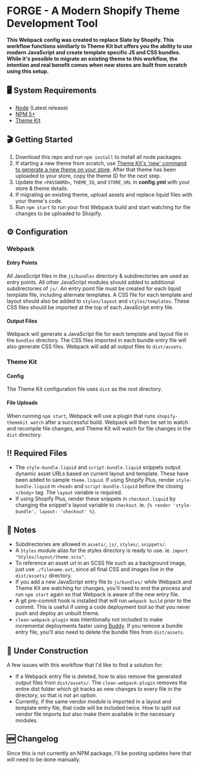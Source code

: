 # FORGE - A Modern Shopify Theme Development Tool

**This Webpack config was created to replace Slate by Shopify. This workflow functions similiarly to Theme Kit but offers you the ability to use modern JavaScript and create template specific JS and CSS bundles. While it's possible to migrate an existing theme to this workflow, the intention and real benefit comes when new stores are built from scratch using this setup.**

## 🖥 System Requirements
- [Node](https://nodejs.org/en/) (Latest release)
- [NPM 5+](https://docs.npmjs.com/try-the-latest-stable-version-of-npm)
- [Theme Kit](https://shopify.github.io/themekit/)

## 🎬 Getting Started
1. Download this repo and run `npm install` to install all node packages.
2. If starting a new theme from scratch, use [Theme Kit's 'new' command to generate a new theme on your store](https://shopify.github.io/themekit/commands/#new). After that theme has been uploaded to your store, copy the theme ID for the next step.
3. Update the `<PASSWORD>`, `THEME_ID`, and `STORE_URL` in **config.yml** with your store & theme details.
4. If migrating an existing theme, upload assets and replace liquid files with your theme's code.
5. Run `npm start` to run your first Webpack build and start watching for file changes to be uploaded to Shopify.

## ⚙️ Configuration

### Webpack

#### Entry Points
All JavaScript files in the `js/bundles` directory & subdirectories are used as entry points. All other JavaScript modules should added to additional subdirectories of `js/`. An entry point file must be created for each liquid template file, including alternate templates. A CSS file for each template and layout should also be added to `styles/layout` and `styles/templates`. These CSS files should be imported at the top of each JavaScript entry file.

#### Output Files
Webpack will generate a JavaScript file for each template and layout file in the `bundles` directory. The CSS files imported in each bundle entry file will also generate CSS files. Webpack will add all output files to `dist/assets`.

### Theme Kit

#### Config
The Theme Kit configuration file uses `dist` as the root directory.

#### File Uploads
When running `npm start`, Webpack will use a plugin that runs `shopify-themekit watch` after a successful build. Webpack will then be set to watch and recompile file changes, and Theme Kit will watch for file changes in the `dist` directory.

## ‼️ Required Files
- The `style-bundle.liquid` and `script-bundle.liquid` snippets output dynamic asset URLs based on current layout and template. These have been added to sample `theme.liquid`. If using Shopify Plus, render `style-bundle.liquid` in `<head>` and `script-bundle.liquid` before the closing `</body>` tag. The `layout` variable is required.
- If using Shopify Plus, render these snippets in `checkout.liquid` by changing the snippet's layout variable to `checkout`. ie. `{% render 'style-bundle', layout: 'checkout' %}`.

## 📝 Notes
- Subdirectories are allowed in `assets/`, `js/`, `styles/`, `snippets/`.
- A `Styles` module alias for the styles directory is ready to use. ie. `import "Styles/layout/theme.scss"`.
- To reference an asset url in an SCSS file such as a background image, just use `./filename.ext`, since all final CSS and images live in the `dist/assets/` directory.
- If you add a new JavaScript entry file to `js/bundles/` while Webpack and Theme Kit are watching for changes, you'll need to end the process and run `npm start` again so that Webpack is aware of the new entry file.
- A git pre-commit hook is installed that will run `webpack build` prior to the commit. This is useful if using a code deployment tool so that you never push and deploy an unbuilt theme.
- `clean-webpack-plugin` was intentionally not included to make incremental deployments faster using [Buddy](https://buddy.works/). If you remove a bundle entry file, you'll also need to delete the bundle files from `dist/assets`.

## 🚧 Under Construction
A few issues with this workflow that I'd like to find a solution for:
- If a Webpack entry file is deleted, how to also remove the generated output files from `dist/assets/`. The `clean-webpack-plugin` removes the entire dist folder which git tracks as new changes to every file in the directory, so that is not an option.
- Currently, if the same vendor module is imported in a layout and template entry file, that code will be included twice. How to split out vendor file imports but also make them available in the necessary modules.

## 🆕 Changelog
Since this is not currently an NPM package, I'll be posting updates here that will need to be done manually.